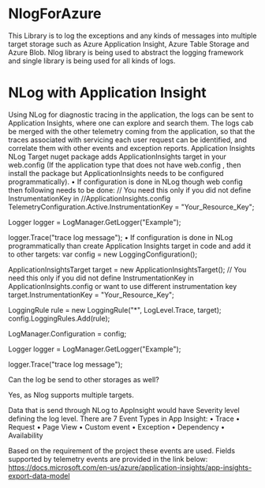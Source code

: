 # NlogForAzure
This Library is to log the exceptions and any kinds of messages into multiple target storage such as Azure Application Insight, Azure Table Storage and Azure Blob.
Nlog library is being used to abstract the logging framework and single library is being used for all kinds of logs.

# NLog with Application Insight

Using NLog for diagnostic tracing in the application, the logs can be sent to Application Insights, where one can explore and search them. The logs cab be merged with the other telemetry coming from the application, so that the traces associated with servicing each user request can be identified, and correlate them with other events and exception reports.
Application Insights NLog Target nuget package adds ApplicationInsights target in your web.config (If the application type that does not have web.config , then install the package but ApplicationInsights needs to be configured programmatically).
•	If configuration is done in NLog though web config then following needs to be done:
// You need this only if you did not define InstrumentationKey in //ApplicationInsights.config
TelemetryConfiguration.Active.InstrumentationKey = "Your_Resource_Key";

Logger logger = LogManager.GetLogger("Example");

logger.Trace("trace log message");
•	If configuration is done in NLog programmatically than create Application Insights target in code and add it to other targets:
var config = new LoggingConfiguration();

ApplicationInsightsTarget target = new ApplicationInsightsTarget();
// You need this only if you did not define InstrumentationKey in ApplicationInsights.config or want to use different instrumentation key
target.InstrumentationKey = "Your_Resource_Key";

LoggingRule rule = new LoggingRule("*", LogLevel.Trace, target);
config.LoggingRules.Add(rule);

LogManager.Configuration = config;

Logger logger = LogManager.GetLogger("Example");

logger.Trace("trace log message");


Can the log be send to other storages as well?

Yes, as Nlog supports multiple targets.

Data that is send through NLog to AppInsight would have Severity level defining the log level.
 There are 7 Event Types in App Insight:
•	Trace
•	Request
•	Page View
•	Custom event
•	Exception
•	Dependency
•	Availability

Based on the requirement of the project these events are used.
Fields supported by telemetry events are provided in the link below:
https://docs.microsoft.com/en-us/azure/application-insights/app-insights-export-data-model
